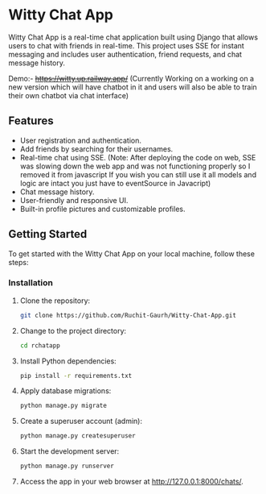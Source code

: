 # Witty Chat App

Witty Chat App is a real-time chat application built using Django that allows users to chat with friends in real-time. This project uses SSE for instant messaging and includes user authentication, friend requests, and chat message history.

Demo:- ~~https://witty.up.railway.app/~~ (Currently Working on a working on a new version which will have chatbot in it and users will also be able to train their own chatbot via chat interface)

## Features

- User registration and authentication.
- Add friends by searching for their usernames.
- Real-time chat using SSE.
(Note: After deploying the code on web, SSE was slowing down the web app and was not functioning properly so I removed it from javascript If you wish you can still use it all models and logic are intact you just have to eventSource in Javacript)
- Chat message history.
- User-friendly and responsive UI.
- Built-in profile pictures and customizable profiles.

## Getting Started

To get started with the Witty Chat App on your local machine, follow these steps:

### Installation

1. Clone the repository:
   
   ```bash
   git clone https://github.com/Ruchit-Gaurh/Witty-Chat-App.git

2. Change to the project directory:
   
    ```bash
    cd rchatapp

3. Install Python dependencies:

     ```bash
     pip install -r requirements.txt

4. Apply database migrations:

     ```bash
     python manage.py migrate

5. Create a superuser account (admin):

     ```bash
     python manage.py createsuperuser

6. Start the development server:

     ```bash
     python manage.py runserver

7. Access the app in your web browser at http://127.0.0.1:8000/chats/.
